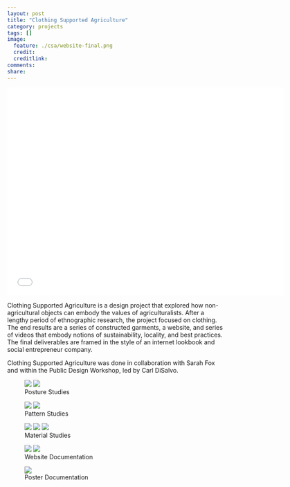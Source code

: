 ```yaml
---
layout: post
title: "Clothing Supported Agriculture"
category: projects
tags: []
image:
  feature: ./csa/website-final.png
  credit: 
  creditlink: 
comments: 
share: 
---
```


<iframe width="640" height="480" src="//www.youtube.com/embed/YvmsCC0fAP4" frameborder="0" ></iframe>

Clothing Supported Agriculture is a design project that explored how non-agricultural objects can embody the values of agriculturalists. After a lengthy period of ethnographic research, the project focused on clothing. The end results are a series of constructed garments, a website, and series of videos that embody notions of sustainability, locality, and best practices. The final deliverables are framed in the style of an internet lookbook and social entrepreneur company. 

Clothing Supported Agriculture was done in collaboration with Sarah Fox and within the Public Design Workshop, led by Carl DiSalvo.

<figure class="half">
	<img src="/images/csa/bending-study.png">
	<img src="/images/csa/kneeling-study.png">
	<figcaption>Posture Studies</figcaption>
</figure>

<figure class="half">
	<img src="/images/csa/shirt-pattern.png">
	<img src="/images/csa/pants-pattern.png">
	<figcaption>Pattern Studies</figcaption>
</figure>

<figure class="third">
	<img src="/images/csa/shirt-final.jpeg">
	<img src="/images/csa/pants-final.jpeg">
	<img src="/images/csa/pocket-final.png">
	<figcaption>Material Studies</figcaption>
</figure>

<figure class="half">
	<img src="/images/csa/website-final.png">
	<img src="/images/csa/website-detail.png">
	<figcaption>Website Documentation</figcaption>
</figure>

<figure>
	<img src="/images/csa/poster-detail.png">
	<figcaption>Poster Documentation</figcaption>
</figure>
